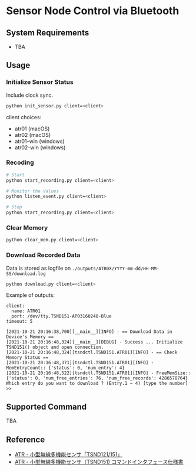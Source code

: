 # Sensor Node Control via Bluetooth

## System Requirements

- TBA

## Usage

### Initialize Sensor Status 

Include clock sync.

```bash
python init_sensor.py client=<client>
```

client choices:

- atr01 (macOS)
- atr02 (macOS)
- atr01-win (windows)
- atr02-win (windows)

### Recoding

```bash
# Start 
python start_recording.py client=<client>

# Monitor the Values
python listen_event.py client=<client>

# Stop
python start_recording.py client=<client>
```

### Clear Memory

```bash
python clear_mem.py client=<client>
```

### Download Recorded Data

Data is stored as logfile on `./outputs/ATR0X/YYYY-mm-dd/HH-MM-SS/download.log`

```bash
python download.py client=<client>
```

Example of outputs:
```text
client:
  name: ATR01
  port: /dev/tty.TSND151-AP03160248-Blue
timeout: 5

[2021-10-21 20:16:38,700][__main__][INFO] - == Download Data in Device's Memory ==
[2021-10-21 20:16:48,324][__main__][DEBUG] - Success ... Initialize TSND151() object and open connection.
[2021-10-21 20:16:48,324][tsndctl.TSND151.ATR01][INFO] - == Check Memory Status ==
[2021-10-21 20:16:48,371][tsndctl.TSND151.ATR01][INFO] - MemEntryCount:: {'status': 0, 'num_entry': 4}
[2021-10-21 20:16:48,522][tsndctl.TSND151.ATR01][INFO] - FreeMemSize:: {'status': 0, 'num_free_entries': 76, 'num_free_records': 4286578764}
Which entry do you want to download ? (Entry.1 ~ 4) [type the number] >> 
```

## Supported Command

TBA

## Reference

- [ATR - 小型無線多機能センサ「TSND121/151」](http://www.atr-p.com/products/TSND121_151.html)
- [ATR - 小型無線多機能センサ（TSND151) コマンドインタフェース仕様書](http://www.atr-p.com/products/pdf/TSND151-cmd-spec.pdf)
